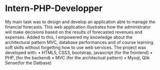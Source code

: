 # Intern-PHP-Developper
My main task was to design and develop an application able to manage the financial forecasts. This web application illustrates how the administrator will make decisions based on the results of forecasted revenues and expenses. Added to this, I empowered my knowledge about the architectural pattern MVC, database performances and of course learning soft skills without forgetting how to use web services. The project was developed with: • HTML5, CSS3, bootstrap, javascript (for the frontend) • PHP, (for the backend) • MVC (for the architectual pattern) • Mysql, Qlik Sense(for the Datbase)
